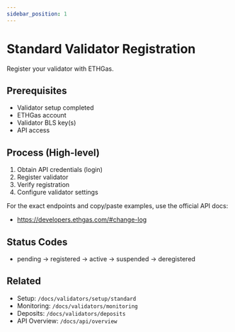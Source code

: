 ```yaml
---
sidebar_position: 1
---
```


# Standard Validator Registration

Register your validator with ETHGas.

## Prerequisites

- Validator setup completed
- ETHGas account
- Validator BLS key(s)
- API access

## Process (High-level)

1. Obtain API credentials (login)
2. Register validator
3. Verify registration
4. Configure validator settings

For the exact endpoints and copy/paste examples, use the official API docs:

- https://developers.ethgas.com/#change-log

## Status Codes

- pending → registered → active → suspended → deregistered

## Related

- Setup: `/docs/validators/setup/standard`
- Monitoring: `/docs/validators/monitoring`
- Deposits: `/docs/validators/deposits`
- API Overview: `/docs/api/overview` 